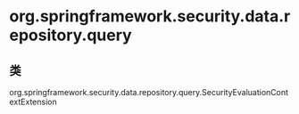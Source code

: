 # org.springframework.security.data.repository.query

## 类

org.springframework.security.data.repository.query.SecurityEvaluationContextExtension




